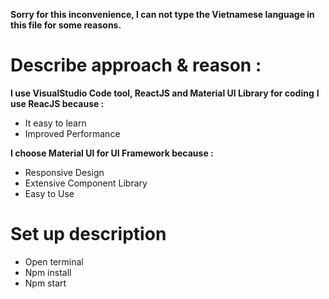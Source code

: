 **Sorry for this inconvenience, I can not type the Vietnamese language in this file for some reasons.**

# Describe approach & reason :

**I use VisualStudio Code tool, ReactJS and Material UI Library for coding**
**I use ReacJS because :**

- It easy to learn
- Improved Performance

**I choose Material UI for UI Framework because :**

- Responsive Design
- Extensive Component Library
- Easy to Use

# Set up description

- Open terminal
- Npm install
- Npm start
